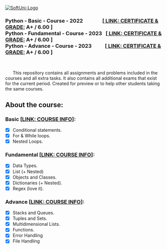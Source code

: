 [![SoftUni-Logo](https://raw.githubusercontent.com/Devihem/SoftUni_Solutions_Python_Basic_Fundamental_Advance/main/Softuni_logo_trasparent-1536x291.png)](https://softuni.bg/curriculum)

### Python - Basic - Course - 2022  ‎ ‎ ‎ ‎ ‎‎‎ ‎‎‎ ‎ ‎ ‎ ‎‎‎ ‎ ‎‎‎ ‎ ‎ ‎‎‎ [[ LINK: CERTIFICATE & GRADE:](https://softuni.bg/certificates/details/145099/7b9cfdea)  A+ / 6.00 ]<br>Python - Fundamental - Course - 2023  ‎ ‎‎‎ [[ LINK: CERTIFICATE & GRADE:](https://softuni.bg/certificates/details/166759/4caf35ec)  A+ / 6.00 ]<br>Python - Advance - Course - 2023      ‎ ‎ ‎‎‎ ‎ ‎ ‎‎‎ ‎ ‎‎ ‎ ‎  ‎‎‎[[ LINK: CERTIFICATE & GRADE:](https://softuni.bg/certificates/details/173782/dd779c24)  A+ / 6.00 ]

<br>

‎ ‎ ‎‎‎ ‎ ‎ ‎‎‎ This repository contains all assignments and problems included in the courses and all extra tasks. It also contains all additional exams that exist for the current period. Created for preview or to help other students taking the same courses.

## About the course:

### Basic [[LINK: COURSE INFO]([https://softuni.bg/courses/python-oop](https://softuni.bg/courses/programming-basics))]:

- [x] Conditional statements.
- [x] For & While loops.
- [x] Nested Loops.

### Fundamental [[LINK: COURSE INFO](https://softuni.bg/courses/programming-fundamentals-csharp-java-js-python)]:

- [x] Data Types.
- [x] List (+ Nested)
- [x] Objects and Classes.
- [x] Dictionaries (+ Nested).
- [x] Regex (love it).

### Advance  [[LINK: COURSE INFO](https://softuni.bg/modules/74/python-advanced/1446)]:

- [x] Stacks and Queues.
- [x] Tuples and Sets.
- [x] Multidimensional Lists.
- [x] Functions.
- [x] Error Handling
- [x] File Handling

